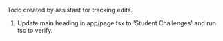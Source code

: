 Todo created by assistant for tracking edits.

1. Update main heading in app/page.tsx to 'Student Challenges' and run tsc to verify.
